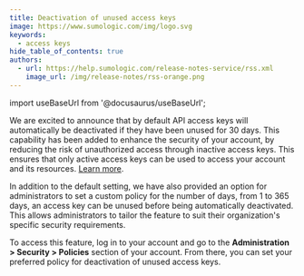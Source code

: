 ```yaml
---
title: Deactivation of unused access keys
image: https://www.sumologic.com/img/logo.svg
keywords:
  - access keys
hide_table_of_contents: true
authors:
  - url: https://help.sumologic.com/release-notes-service/rss.xml
    image_url: /img/release-notes/rss-orange.png
---
```


import useBaseUrl from '@docusaurus/useBaseUrl';

We are excited to announce that by default API access keys will automatically be deactivated if they have been unused for 30 days. This capability has been added to enhance the security of your account, by reducing the risk of unauthorized access through inactive access keys. This ensures that only active access keys can be used to access your account and its resources. [Learn more](/docs/manage/security/access-keys#edit-deactivate-or-delete-an-access-key).

In addition to the default setting, we have also provided an option for administrators to set a custom policy for the number of days, from 1 to 365 days, an access key can be unused before being automatically deactivated. This allows administrators to tailor the feature to suit their organization's specific security requirements.

To access this feature, log in to your account and go to the **Administration > Security > Policies** section of your account. From there, you can set your preferred policy for deactivation of unused access keys.
